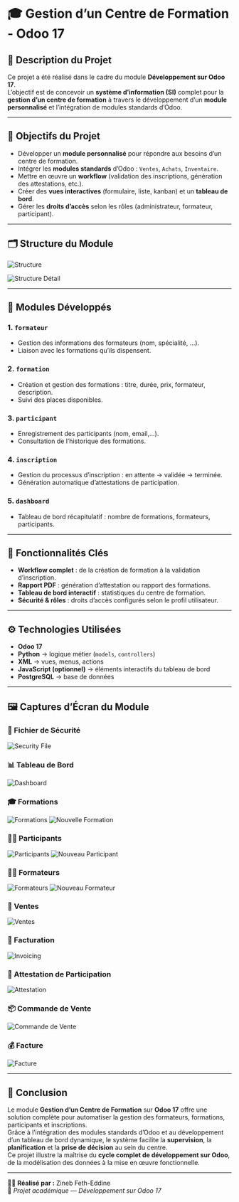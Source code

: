 # 🎓 Gestion d’un Centre de Formation - Odoo 17

## 📘 Description du Projet
Ce projet a été réalisé dans le cadre du module **Développement sur Odoo 17**.  
L’objectif est de concevoir un **système d’information (SI)** complet pour la **gestion d’un centre de formation** à travers le développement d’un **module personnalisé** et l’intégration de modules standards d’Odoo.

---

## 🚀 Objectifs du Projet
- Développer un **module personnalisé** pour répondre aux besoins d’un centre de formation.  
- Intégrer les **modules standards** d’Odoo : `Ventes`, `Achats`, `Inventaire`.  
- Mettre en œuvre un **workflow** (validation des inscriptions, génération des attestations, etc.).  
- Créer des **vues interactives** (formulaire, liste, kanban) et un **tableau de bord**.  
- Gérer les **droits d’accès** selon les rôles (administrateur, formateur, participant).

---

## 🗂️ Structure du Module
![Structure](images/s.png)

![Structure Détail](images/ss.png)

---

## 🧩 Modules Développés
### 1. `formateur`
- Gestion des informations des formateurs (nom, spécialité, ...).  
- Liaison avec les formations qu’ils dispensent.

### 2. `formation`
- Création et gestion des formations : titre, durée, prix, formateur, description.  
- Suivi des places disponibles.

### 3. `participant`
- Enregistrement des participants (nom, email,...).  
- Consultation de l’historique des formations.

### 4. `inscription`
- Gestion du processus d’inscription : en attente → validée → terminée.  
- Génération automatique d’attestations de participation.

### 5. `dashboard`
- Tableau de bord récapitulatif : nombre de formations, formateurs, participants.

---

## 🧠 Fonctionnalités Clés
- **Workflow complet** : de la création de formation à la validation d’inscription.  
- **Rapport PDF** : génération d’attestation ou rapport des formations.  
- **Tableau de bord interactif** : statistiques du centre de formation.  
- **Sécurité & rôles** : droits d’accès configurés selon le profil utilisateur.

---

## ⚙️ Technologies Utilisées
- **Odoo 17**
- **Python** → logique métier (`models`, `controllers`)  
- **XML** → vues, menus, actions  
- **JavaScript (optionnel)** → éléments interactifs du tableau de bord  
- **PostgreSQL** → base de données

---

## 🖼️ Captures d’Écran du Module

### 🔐 Fichier de Sécurité
![Security File](images/sec.png)

### 📊 Tableau de Bord
![Dashboard](images/dash.png)

### 🎓 Formations
![Formations](images/form.png)
![Nouvelle Formation](images/newform.png)

### 👩‍🎓 Participants
![Participants](images/part.png)
![Nouveau Participant](images/newpart.png)

### 👨‍🏫 Formateurs
![Formateurs](images/format.png)
![Nouveau Formateur](images/newformat.png)

### 💼 Ventes
![Ventes](images/sales.png)

### 🧾 Facturation
![Invoicing](images/invoicing.png)

### 🪪 Attestation de Participation
![Attestation](images/attesta.png)

### 📦 Commande de Vente
![Commande de Vente](images/cmvente.png)

### 💰 Facture
![Facture](images/facture.png)

---

## 🏁 Conclusion
Le module **Gestion d’un Centre de Formation** sur **Odoo 17** offre une solution complète pour automatiser la gestion des formateurs, formations, participants et inscriptions.  
Grâce à l’intégration des modules standards d’Odoo et au développement d’un tableau de bord dynamique, le système facilite la **supervision**, la **planification** et la **prise de décision** au sein du centre.  
Ce projet illustre la maîtrise du **cycle complet de développement sur Odoo**, de la modélisation des données à la mise en œuvre fonctionnelle.

---

👩‍💻 **Réalisé par :** Zineb Feth-Eddine  
📘 *Projet académique — Développement sur Odoo 17*
